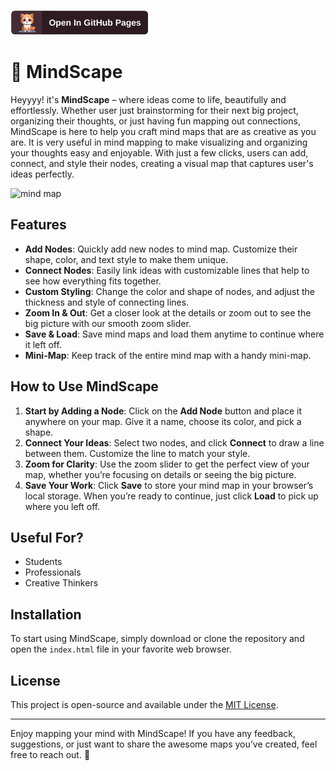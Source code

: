 [![Try Out](https://github.com/ghulammustafa06/hotel_reservation_websites/blob/main/Assets/Images/repo-img.png)](https://ghulammustafa06.github.io/mind_map_generator/)


# 🎨 MindScape

Heyyyy! it's **MindScape** – where ideas come to life, beautifully and effortlessly. Whether user just brainstorming for their next big project, organizing their thoughts, or just having fun mapping out connections, MindScape is here to help you craft mind maps that are as creative as you are. It is very useful in mind mapping  to make visualizing and organizing your thoughts easy and enjoyable. With just a few clicks, users can add, connect, and style their nodes, creating a visual map that captures user's ideas perfectly.

![mind map](https://github.com/user-attachments/assets/50d97699-72b3-4cf6-9fb3-97aec67890d8)


## Features

- **Add Nodes**: Quickly add new nodes to mind map. Customize their shape, color, and text style to make them unique.
- **Connect Nodes**: Easily link ideas with customizable lines that help to see how everything fits together.
- **Custom Styling**: Change the color and shape of nodes, and adjust the thickness and style of connecting lines.
- **Zoom In & Out**: Get a closer look at the details or zoom out to see the big picture with our smooth zoom slider.
- **Save & Load**: Save mind maps and load them anytime to continue where it left off.
- **Mini-Map**: Keep track of the entire mind map with a handy mini-map.

##  How to Use MindScape

1. **Start by Adding a Node**: Click on the **Add Node** button and place it anywhere on your map. Give it a name, choose its color, and pick a shape.
2. **Connect Your Ideas**: Select two nodes, and click **Connect** to draw a line between them. Customize the line to match your style.
3. **Zoom for Clarity**: Use the zoom slider to get the perfect view of your map, whether you’re focusing on details or seeing the big picture.
4. **Save Your Work**: Click **Save** to store your mind map in your browser’s local storage. When you’re ready to continue, just click **Load** to pick up where you left off.

## Useful For?

- Students
- Professionals
- Creative Thinkers

##  Installation

To start using MindScape, simply download or clone the repository and open the `index.html` file in your favorite web browser. 

##  License

This project is open-source and available under the [MIT License](https://github.com/ghulammustafa06/mind_map_generator?tab=MIT-1-ov-file).

---

Enjoy mapping your mind with MindScape! If you have any feedback, suggestions, or just want to share the awesome maps you’ve created, feel free to reach out. 🌟
